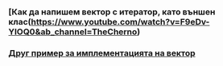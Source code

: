 ### [__Как да напишем вектор с итератор, като външен клас__(https://www.youtube.com/watch?v=F9eDv-YIOQ0&ab_channel=TheCherno)

### [__Друг пример за имплементацията на вектор__](https://github.com/semerdzhiev/sdp-samples/tree/master/DynamicArray)
